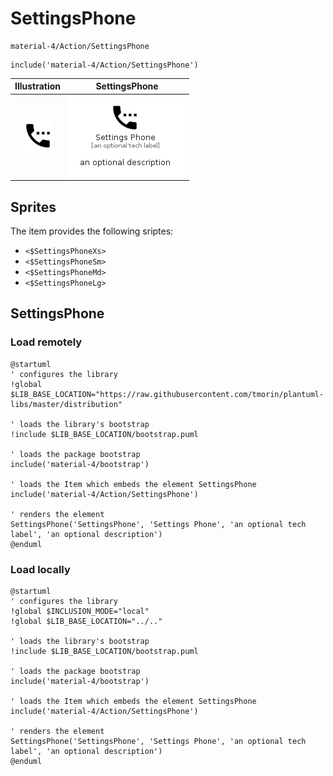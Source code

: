 # SettingsPhone


```text
material-4/Action/SettingsPhone
```

```text
include('material-4/Action/SettingsPhone')
```



| Illustration | SettingsPhone |
| :---: | :---: |
| ![illustration for Illustration](../../material-4/Action/SettingsPhone.png) | ![illustration for SettingsPhone](../../material-4/Action/SettingsPhone.Local.png) |



## Sprites
The item provides the following sriptes:

- `<$SettingsPhoneXs>`
- `<$SettingsPhoneSm>`
- `<$SettingsPhoneMd>`
- `<$SettingsPhoneLg>`





## SettingsPhone

### Load remotely
```plantuml
@startuml
' configures the library
!global $LIB_BASE_LOCATION="https://raw.githubusercontent.com/tmorin/plantuml-libs/master/distribution"

' loads the library's bootstrap
!include $LIB_BASE_LOCATION/bootstrap.puml

' loads the package bootstrap
include('material-4/bootstrap')

' loads the Item which embeds the element SettingsPhone
include('material-4/Action/SettingsPhone')

' renders the element
SettingsPhone('SettingsPhone', 'Settings Phone', 'an optional tech label', 'an optional description')
@enduml
```

### Load locally
```plantuml
@startuml
' configures the library
!global $INCLUSION_MODE="local"
!global $LIB_BASE_LOCATION="../.."

' loads the library's bootstrap
!include $LIB_BASE_LOCATION/bootstrap.puml

' loads the package bootstrap
include('material-4/bootstrap')

' loads the Item which embeds the element SettingsPhone
include('material-4/Action/SettingsPhone')

' renders the element
SettingsPhone('SettingsPhone', 'Settings Phone', 'an optional tech label', 'an optional description')
@enduml
```

